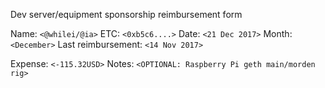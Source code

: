 Dev server/equipment sponsorship reimbursement form

Name: `<@whilei/@ia>`
ETC: `<0xb5c6....>`
Date: `<21 Dec 2017>`
Month: `<December>`
Last reimbursement: `<14 Nov 2017>`

Expense: `<-115.32USD>`
Notes: `<OPTIONAL: Raspberry Pi geth main/morden rig>`

